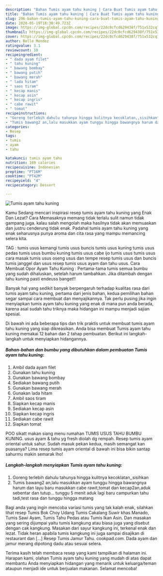 ```yaml
---
description: "Bahan Tumis ayam tahu kuning | Cara Buat Tumis ayam tahu kuning Yang Paling Enak"
title: "Bahan Tumis ayam tahu kuning | Cara Buat Tumis ayam tahu kuning Yang Paling Enak"
slug: 296-bahan-tumis-ayam-tahu-kuning-cara-buat-tumis-ayam-tahu-kuning-yang-paling-enak
date: 2020-05-19T18:30:49.723Z
image: https://img-global.cpcdn.com/recipes/22dc0cfcd629438f/751x532cq70/tumis-ayam-tahu-kuning-foto-resep-utama.jpg
thumbnail: https://img-global.cpcdn.com/recipes/22dc0cfcd629438f/751x532cq70/tumis-ayam-tahu-kuning-foto-resep-utama.jpg
cover: https://img-global.cpcdn.com/recipes/22dc0cfcd629438f/751x532cq70/tumis-ayam-tahu-kuning-foto-resep-utama.jpg
author: Belle Mendez
ratingvalue: 3.1
reviewcount: 10
recipeingredient:
- " dada ayam filet"
- " tahu kuning"
- " bawang bombay"
- " bawang putih"
- " bawang merah"
- " lada hitam"
- " saos tiram"
- " kecap manis"
- " kecap asin"
- " kecap ingris"
- " cabe rawit"
- " tomat"
recipeinstructions:
- "Goreng terlebih dahulu tahunya hingga kulitnya kecoklatan,,sisihkan"
- "Tumis bawang2 an,lalu masukkan ayam tunggu hingga bawangnya harum dan layu baru masukkan cabe rawit,tomat dan kecap2an,aduk sebentar dan tutup... tunggu 5 menit aduk lagi baru campurkan tahu tadi,test rasa dan tunggu hingga matang"
categories:
- Resep
tags:
- tumis
- ayam
- tahu

katakunci: tumis ayam tahu 
nutrition: 169 calories
recipecuisine: Indonesian
preptime: "PT16M"
cooktime: "PT42M"
recipeyield: "4"
recipecategory: Dessert

---
```



![Tumis ayam tahu kuning](https://img-global.cpcdn.com/recipes/22dc0cfcd629438f/751x532cq70/tumis-ayam-tahu-kuning-foto-resep-utama.jpg)

Kamu Sedang mencari inspirasi resep tumis ayam tahu kuning yang Enak Dan Lezat? Cara Memasaknya memang tidak terlalu sulit namun tidak gampang juga. kalau salah mengolah maka hasilnya tidak akan memuaskan dan justru cenderung tidak enak. Padahal tumis ayam tahu kuning yang enak seharusnya punya aroma dan cita rasa yang mampu memancing selera kita.

TAG : tumis usus kemangi tumis usus buncis tumis usus kuning tumis usus pedas tumis usus bumbu kuning tumis usus cabe ijo tumis usus tumis usus cara masak tumis usus oseng usus dan tempe resep tumis usus dan buncis tumis janggel dan usus resep tumis usus ayam dan tahu usus. Cara Membuat Opor Ayam Tahu Kuning : Pertama-tama tumis semua bumbu yang sudah dihaluskan, setelah harum tambahkan. Jika ditambah dengan tahu kuning pasti endeuss banget!!

Banyak hal yang sedikit banyak berpengaruh terhadap kualitas rasa dari tumis ayam tahu kuning, pertama dari jenis bahan, kedua pemilihan bahan segar sampai cara membuat dan menyajikannya. Tak perlu pusing jika ingin menyiapkan tumis ayam tahu kuning yang enak di mana pun anda berada, karena asal sudah tahu triknya maka hidangan ini mampu menjadi sajian spesial.


Di bawah ini ada beberapa tips dan trik praktis untuk membuat tumis ayam tahu kuning yang siap dikreasikan. Anda bisa membuat Tumis ayam tahu kuning memakai 12 bahan dan 2 tahap pembuatan. Berikut ini langkah-langkah untuk menyiapkan hidangannya.

<!--inarticleads1-->

##### Bahan-bahan dan bumbu yang dibutuhkan dalam pembuatan Tumis ayam tahu kuning:

1. Ambil  dada ayam filet
1. Gunakan  tahu kuning
1. Gunakan  bawang bombay
1. Sediakan  bawang putih
1. Gunakan  bawang merah
1. Gunakan  lada hitam
1. Ambil  saos tiram
1. Siapkan  kecap manis
1. Sediakan  kecap asin
1. Siapkan  kecap ingris
1. Sediakan  cabe rawit
1. Siapkan  tomat


POO sikatt makan siang menu rumahan TUMIS USUS TAHU BUMBU KUNING. usus ayam &amp; tahu yg fresh diolah dg rempah. Resep tumis ayam oriental untuk sahur. Sudah masuk pekan kedua, masih semangat kan puasanya? Lima resep tumis ayam oriental di bawah ini bisa bikin santap sahurmu makin semarak lho! 

<!--inarticleads2-->

##### Langkah-langkah menyiapkan Tumis ayam tahu kuning:

1. Goreng terlebih dahulu tahunya hingga kulitnya kecoklatan,,sisihkan
1. Tumis bawang2 an,lalu masukkan ayam tunggu hingga bawangnya harum dan layu baru masukkan cabe rawit,tomat dan kecap2an,aduk sebentar dan tutup... tunggu 5 menit aduk lagi baru campurkan tahu tadi,test rasa dan tunggu hingga matang


Bagi anda yang ingin mencoba variasi tumis yang tak kalah enak, silahkan lihat resep Tumis Bok Choy Udang Tumis Cakalang Suwir khas Manado, Tumis Sawi Ayam, Tumis Tahu Pedas atau Tumis Ikan Asin. Dan masakan yang sering dijumpai yaitu tumis kangkung atau biasa juga yang disebut dengan cak kangkung. Masakan dari sayur kangkung ini, terkenal enak dan lezat. Tidak heran apabila tumis kangkung ini juga sampai disajikan di restaurant dan […] Resep Tumis Jamur Tahu. cookpad.com. Dada ayam dan jamur merang dipotong dadu atau sesuai selera. 

Terima kasih telah membaca resep yang kami tampilkan di halaman ini. Harapan kami, olahan Tumis ayam tahu kuning yang mudah di atas dapat membantu Anda menyiapkan hidangan yang menarik untuk keluarga/teman ataupun menjadi ide untuk berjualan makanan. Selamat mencoba!
